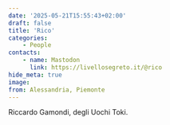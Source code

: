```yaml
---
date: '2025-05-21T15:55:43+02:00'
draft: false
title: 'Rico'
categories:
    - People
contacts:
    - name: Mastodon
      link: https://livellosegreto.it/@rico
hide_meta: true
image: 
from: Alessandria, Piemonte
---
```


Riccardo Gamondi, degli Uochi Toki.
